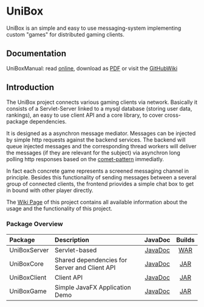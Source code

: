 # UniBox

UniBox is an simple and easy to use messaging-system implementing custom "games" for distributed gaming clients.

## Documentation

UniBoxManual: read [online](http://alextape.gitbooks.io/unibox/content/), download as [PDF](https://www.gitbook.com/download/pdf/book/alextape/unibox) or visit the [GitHubWiki](https://github.com/AlexTape/UniBox/wiki)

## Introduction

The UniBox project connects various gaming clients via network. Basically it consists of a Servlet-Server linked to a mysql database (storing user data, rankings), an easy to use client API and a core library, to cover cross-package dependencies.

It is designed as a asynchron message mediator. Messages can be injected by simple http requests against the backend services. The backend will queue injected messages and the corresponding thread workers will deliver the messages (if they are relevant for the subject) via asynchron long polling http responses based on the [comet-pattern](http://en.wikipedia.org/wiki/Comet_%28programming%29) immediatly.

In fact each concrete game represents a screened messaging channel in principle. Besides this functionality of sending messages between a several group of connected clients, the frontend priovides a simple chat box to get in bound with other player directly.

The [Wiki Page](https://github.com/AlexTape/UniBox/wiki) of this project contains all available information about the usage and the functionality of this project.

### Package Overview
| Package      | Description |JavaDoc           | Builds  |
|:-------------|:------------|:-------------:|:-----:|
|UniBoxServer| Servlet-based |[JavaDoc](http://alextape.github.io/UniBox/JavaDoc/UniBoxServer/)|[WAR](http://alextape.github.io/UniBox/builds/UniBoxServer.war)|
|UniBoxCore| Shared dependencies for Server and Client API|[JavaDoc](http://alextape.github.io/UniBox/JavaDoc/UniBoxCore/)|[JAR](http://alextape.github.io/UniBox/builds/UniBoxCore.jar)|
|UniBoxClient | Client API |[JavaDoc](http://alextape.github.io/UniBox/JavaDoc/UniBoxClient/)|[JAR](http://alextape.github.io/UniBox/builds/UniBoxClient.jar)|
|UniBoxGame|Simple JavaFX Application Demo|[JavaDoc](http://alextape.github.io/UniBox/JavaDoc/UniBoxGame/)|[JAR](http://alextape.github.io/UniBox/builds/UniBoxGame.jar)|
